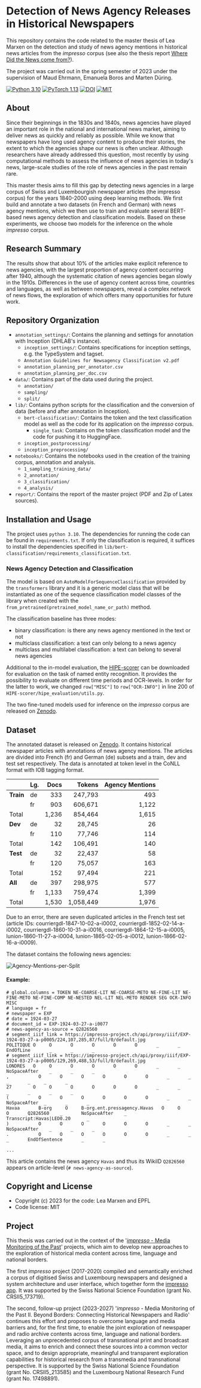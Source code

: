 # Detection of News Agency Releases in Historical Newspapers
 
This repository contains the code related to the master thesis of Lea Marxen on the detection and study of news agency mentions in historical news articles from the _impresso_ corpus (see also the thesis report [Where Did the News come from?](https://infoscience.epfl.ch/record/305129?&ln=en)).     

The project was carried out in the spring semester of 2023 under the supervision of Maud Ehrmann, Emanuela Boros and Marten Düring.

[![Python 3.10](https://img.shields.io/badge/Python-3.10-3776AB.svg?logo=python)](https://www.python.org/) 
[![PyTorch 1.13](https://img.shields.io/badge/PyTorch-1.3-EE4C2C.svg?logo=pytorch)](https://pytorch.org/docs/1.13/) 
[![DOI](https://zenodo.org/badge/DOI/10.5281/zenodo.8333933.svg)](https://doi.org/10.5281/zenodo.8333933)
[![MIT](https://img.shields.io/badge/License-MIT-3DA639.svg?logo=open-source-initiative)](LICENSE)

## About

Since their beginnings in the 1830s and 1840s, news agencies have played an important role in the national and international news market, aiming to deliver news as quickly and reliably as possible. While we know that newspapers have long used agency content to produce their stories, the extent to which the agencies shape our news is often unclear. Although researchers have already addressed this question, most recently by using computational methods to assess the influence of news agencies in today's news, large-scale studies of the role of news agencies in the past remain rare.

This master thesis aims to fill this gap by detecting news agencies in a large corpus of Swiss and Luxembourgish newspaper articles (the impresso corpus) for the years 1840-2000 using deep learning methods. We first build and annotate a two datasets (in French and German) with news agency mentions, which we then use to train and evaluate several BERT-based news agency detection and classification models. Based on these experiments, we choose two models for the inference on the whole _impresso_ corpus.


## Research Summary

The results show that about 10% of the articles make explicit reference to news agencies, with the largest proportion of agency content occurring after 1940, although the systematic citation of news agencies began slowly in the 1910s.
Differences in the use of agency content across time, countries and languages, as well as between newspapers, reveal a complex network of news flows, the exploration of which offers many opportunities for future work.

## Repository Organization

- `annotation_settings/`: Contains the planning and settings for annotation with Inception (DHLAB's instance).
  - `inception_settings/`: Contains specifications for inception settings, e.g. the TypeSystem and tagset.
  - `Annotation Guidelines for Newsagency Classification v2.pdf`
  - `annotation_planning_per_annotator.csv`
  - `annotation_planning_per_doc.csv`
- `data/`: Contains part of the data used during the project.
  - `annotation/`
  - `sampling/`
  - `split/`
- `lib/`: Contains python scripts for the classification and the conversion of data (before and after annotation in Inception).
  - `bert-classification/`: Contains the token and the text classification model as well as the code for its application on the _impresso_ corpus.
      - `single_task`: Contains on the token classification model and the code for pushing it to HuggingFace. 
  - `inception_postprocessing/`
  - `inception_preprocessing/`
- `notebooks/`: Contains the notebooks used in the creation of the training corpus, annotation and analysis.
  - `1_sampling_training_data/`
  - `2_annotation/`
  - `3_classification/`
  - `4_analysis/`
- `report/`: Contains the report of the master project (PDF and Zip of Latex sources).

## Installation and Usage

The project uses `python 3.10`. The dependencies for running the code can be found in `requirements.txt`. If only the classification is required, it suffices to install the dependencies specified in `lib/bert-classification/requirements_classification.txt`.


### News Agency Detection and Classification 

The model is based on `AutoModelForSequenceClassification` provided by the `transformers` library and it is a generic model class that will be instantiated as one of the sequence classification model classes of the library when created with the `from_pretrained(pretrained_model_name_or_path)` method.

The classification baseline has three modes:
- binary classification: is there any news agency mentioned in the text or not
- multiclass classification: a text can only belong to a news agency
- multiclass and multilabel classification: a text can belong to several news agencies

Additional to the in-model evaluation, the [HIPE-scorer](https://github.com/hipe-eval/HIPE-scorer) can be downloaded for evaluation on the task of named entity recognition. It provides the possibility to evaluate on different time periods and OCR-levels. In order for the latter to work, we changed ``row["MISC"]`` to ``row["OCR-INFO"]`` in line 200 of ``HIPE-scorer/hipe_evaluation/utils.py``.

The two fine-tuned models used for inference on the _impresso_ corpus are released on [Zenodo](https://doi.org/10.5281/zenodo.8333933).


## Dataset

The annotated dataset is released on [Zenodo](https://doi.org/10.5281/zenodo.8333933). It contains historical newspaper articles with annotations of news agency mentions. The articles are divided into French (fr) and German (de) subsets and a train, dev and test set respectively. The data is annotated at token level in the CoNLL format with IOB tagging format.

|           |  **Lg.**  | **Docs** | **Tokens** | **Agency Mentions** |
|:----------| :-------- | -------: | ---------: | ------------------: |
| **Train** | de        |      333 |    247,793 |                 493 |
|           | fr        |      903 |    606,671 |               1,122 |
| Total     |           |    1,236 |    854,464 |               1,615 |
| **Dev**   | de        |       32 |     28,745 |                  26 |
|           | fr        |      110 |     77,746 |                 114 |
| Total     |           |      142 |    106,491 |                 140 |
| **Test**  | de        |       32 |     22,437 |                  58 |
|           | fr        |      120 |     75,057 |                 163 |
| Total     |           |      152 |     97,494 |                 221 |
| **All**   | de        |      397 |    298,975 |                 577 |
|           | fr        |    1,133 |    759,474 |               1,399 |
| Total     |           |    1,530 |  1,058,449 |               1,976 |


Due to an error, there are seven duplicated articles in the French test set (article IDs: courriergdl-1847-10-02-a-i0002, courriergdl-1852-02-14-a-i0002, courriergdl-1860-10-31-a-i0016, courriergdl-1864-12-15-a-i0005, lunion-1860-11-27-a-i0004, lunion-1865-02-05-a-i0012, lunion-1866-02-16-a-i0009).

The dataset contains the following news agencies:

![Agency-Mentions-per-Split](report/train_dev_test_per_agency.png)


#### Example:

```
# global.columns = TOKEN NE-COARSE-LIT NE-COARSE-METO NE-FINE-LIT NE-FINE-METO NE-FINE-COMP NE-NESTED NEL-LIT NEL-METO RENDER SEG OCR-INFO MISC
# language = fr
# newspaper = EXP
# date = 1924-03-27
# document_id = EXP-1924-03-27-a-i0077
# news-agency-as-source = Q2826560
# segment_iiif_link = https://impresso-project.ch/api/proxy/iiif/EXP-1924-03-27-a-p0005/224,107,285,87/full/0/default.jpg
POLITIQUE O	    O	    O	    O	    O	    O	    _	    _	    EndOfLine	    _   	_   	_
# segment_iiif_link = https://impresso-project.ch/api/proxy/iiif/EXP-1924-03-27-a-p0005/129,269,488,53/full/0/default.jpg
LONDRES   O	    O   	O   	O   	O   	O   	_	    _   	NoSpaceAfter	_	    _	    _
,	        O	    O	    O   	O   	O   	O   	_   	_ 	  _ 	  _	    _   	_
27	      O	    O	    O	    O   	O   	O	    _   	_	    _	    _	    _   	_
(	        O	    O	    O	    O   	O   	O   	_	    _     NoSpaceAfter	_	    _   	_
Havaa	    B-org	  O	    B-org.ent.pressagency.Havas	  O   	O   	O   	Q2826560	_	    NoSpaceAfter	_	    Transcript:Havas|LED0.20	  _
)	        O	    O	    O   	O   	O	    O	    _   	_	    NoSpaceAfter	_   	_	    _
.	        O	    O   	O	    O   	O   	O	    _	    _	    _	    EndOfSentence	    _	    _

...
```

This article contains the news agency `Havas` and thus its WikiID `Q2826560` appears on article-level (`# news-agency-as-source`).

## Copyright and License

- Copyright (c) 2023 for the code: Lea Marxen and EPFL
- Code license: MIT

## Project

This thesis was carried out in the context of the '[_impresso_ - Media Monitoring of the Past](https://impresso-project.ch)' projects, which aim to develop new approaches to the exploration of historical media content across time, language and national borders.

The first _impresso_ project (2017-2020) compiled and semantically enriched a corpus of digitised Swiss and Luxembourg newspapers and designed a system architecture and user interface, which together form the [impresso app](https://impresso-project.ch/app). It was supported by the Swiss National Science Foundation (grant No. CRSII5_173719).

The second, follow-up project (2023-2027) '_impresso_ - Media Monitoring of the Past II. Beyond Borders: Connecting Historical Newspapers and Radio' continues this effort and proposes to overcome language and media barriers and, for the first time, to enable the joint exploration of newspaper and radio archive contents across time, language and national borders.  Leveraging an unprecedented corpus of transnational print and broadcast media,  it aims to enrich and connect these sources into a common vector space, and to design appropriate, meaningful and transparent exploration capabilities for historical research from a transmedia and transnational perspective. It is supported by the Swiss National Science Foundation (grant No. CRSII5_213585) and the Luxembourg National Research Fund (grant No. 17498891).



